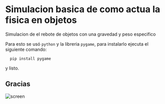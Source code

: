 # Simulacion basica de como actua la fisica en objetos

Simulacion de el rebote de objetos con una gravedad y peso especifico

Para esto se usó `python` y la libreria `pygame`, para instalarlo ejecuta el siguiente comando:
```
  pip install pygame
  ```
y listo.



## Gracias

  ![screen](https://64.media.tumblr.com/21840cd9d6bcde50cd703520a9417ab3/9e6e71df7063ba5a-9c/s1280x1920/c93766011546bf82b6f15262dd5a5ee73d312a87.gifv)

